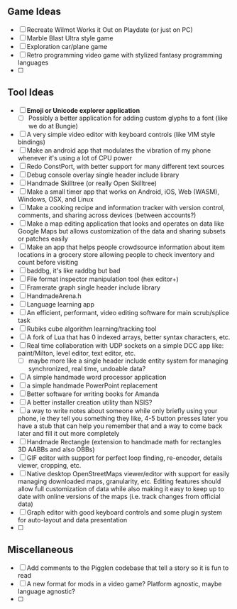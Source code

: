 ## Game Ideas
- [ ] Recreate Wilmot Works it Out on Playdate (or just on PC)
- [ ] Marble Blast Ultra style game
- [ ] Exploration car/plane game
- [ ] Retro programming video game with stylized fantasy programming languages
- [ ] 
## Tool Ideas
- [ ] **Emoji or Unicode explorer application**
	- [ ] Possibly a better application for adding custom glyphs to a font (like we do at Bungie)
- [ ] A very simple video editor with keyboard controls (like VIM style bindings)
- [ ] Make an android app that modulates the vibration of my phone whenever it's using a lot of CPU power
- [ ] Redo ConstPort, with better support for many different text sources
- [ ] Debug console overlay single header include library
- [ ] Handmade Skilltree (or really Open Skilltree)
- [ ] Make a small timer app that works on Android, iOS, Web (WASM), Windows, OSX, and Linux
- [ ] Make a cooking recipe and information tracker with version control, comments, and sharing across devices (between accounts?)
- [ ] Make a map editing application that looks and operates on data like Google Maps but allows customization of the data and sharing subsets or patches easily
- [ ] Make an app that helps people crowdsource information about item locations in a grocery store allowing people to check inventory and count before visiting
- [ ] baddbg, it's like raddbg but bad
- [ ] File format inspector manipulation tool (hex editor+)
- [ ] Framerate graph single header include library
- [ ] HandmadeArena.h
- [ ] Language learning app
- [ ] An efficient, performant, video editing software for main scrub/splice task
- [ ] Rubiks cube algorithm learning/tracking tool
- [ ] A fork of Lua that has 0 indexed arrays, better syntax characters, etc.
- [ ] Real time collaboration with UDP sockets on a simple DCC app like: paint/Milton, level editor, text editor, etc.
	- [ ] maybe more like a single header include entity system for managing synchronized, real time, undoable data?
- [ ] A simple handmade word processor application
- [ ] a simple handmade PowerPoint replacement
- [ ] Better software for writing books for Amanda
- [ ] A better installer creation utility than NSIS?
- [ ] a way to write notes about someone while only briefly using your phone, ie they tell you something they like, 4-5 button presses later you have a stub that can help you remember that and a way to come back later and fill it out more completely
- [ ] Handmade Rectangle (extension to handmade math for rectangles 3D AABBs and also OBBs)
- [ ] GIF editor with support for perfect loop finding, re-encoder, details viewer, cropping, etc.
- [ ] Native desktop OpenStreetMaps viewer/editor with support for easily managing downloaded maps, granularity, etc. Editing features should allow full customization of data while also making it easy to keep up to date with online versions of the maps (i.e. track changes from official data)
- [ ] Graph editor with good keyboard controls and some plugin system for auto-layout and data presentation
- [ ] 
## Miscellaneous
- [ ] Add comments to the Pigglen codebase that tell a story so it is fun to read
- [ ] A new format for mods in a video game? Platform agnostic, maybe language agnostic?
- [ ] 